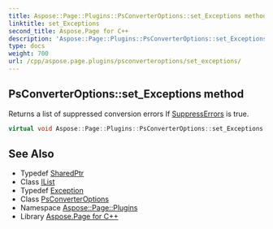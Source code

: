 ```yaml
---
title: Aspose::Page::Plugins::PsConverterOptions::set_Exceptions method
linktitle: set_Exceptions
second_title: Aspose.Page for C++
description: 'Aspose::Page::Plugins::PsConverterOptions::set_Exceptions method. Returns a list of suppressed conversion errors If SuppressErrors is true in C++.'
type: docs
weight: 700
url: /cpp/aspose.page.plugins/psconverteroptions/set_exceptions/
---
```

## PsConverterOptions::set_Exceptions method


Returns a list of suppressed conversion errors If [SuppressErrors](../) is true.

```cpp
virtual void Aspose::Page::Plugins::PsConverterOptions::set_Exceptions(System::SharedPtr<System::Collections::Generic::IList<System::Exception>> value)
```

## See Also

* Typedef [SharedPtr](../../../system/sharedptr/)
* Class [IList](../../../system.collections.generic/ilist/)
* Typedef [Exception](../../../system/exception/)
* Class [PsConverterOptions](../)
* Namespace [Aspose::Page::Plugins](../../)
* Library [Aspose.Page for C++](../../../)
